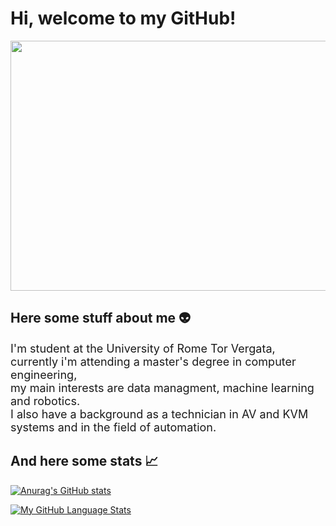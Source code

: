 <div align="left">
  <h1>Hi, welcome to my GitHub!</h1>
</div>

<div align="center">
  <img src="https://gifdb.com/images/high/jujutsu-kaisen-satoru-gojo-frolic-bgi6v62j3dpb17nx.gif" width="700" height="400"/>
</div>

## Here some stuff about me 👽
  <font size="4"> I'm student at the University of Rome Tor Vergata, currently i'm attending a master's degree in computer engineering,\
  my main interests are data managment, machine learning and robotics.\
  I also have a background as a technician in AV and KVM systems and in the field of automation.</font>
## And here some stats 📈
[![Anurag's GitHub stats](https://github-readme-stats-sigma-five.vercel.app/api?username=matteo-conti-97&show_icons=true&theme=tokyonight)](https://github.com/anuraghazra/github-readme-stats)

[![My GitHub Language Stats](https://github-readme-stats-sigma-five.vercel.app/api/top-langs/?username=matteo-conti-97&theme=tokyonight&card_width=350)](https://github.com/anuraghazra/github-readme-stats)

